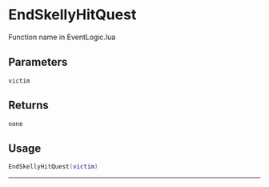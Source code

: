 # EndSkellyHitQuest
Function name in EventLogic.lua
## Parameters
`victim`
## Returns
`none`
## Usage
```lua
EndSkellyHitQuest(victim)
```
---
